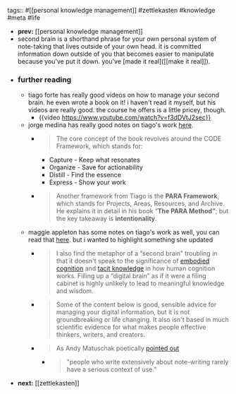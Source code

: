 tags:: #[[personal knowledge management]] #zettlekasten #knowledge #meta #life

- **prev:** [[personal knowledge management]]
- second brain is a shorthand phrase for your own personal system of note-taking that lives outside of your own head. it is committed information down outside of you that becomes easier to manipulate because you've put it down. you've [made it real]([[make it real]]).
- ### further reading
	- tiago forte has really good videos on how to manage your second brain. he even wrote a book on it! i haven't read it myself, but his videos are really good. the course he offers is a little pricey, though.
		- {{video https://www.youtube.com/watch?v=f3dDVtJ2sec}}
	- jorge medina has really good notes on tiago's work [here](https://newsletter.thejorgemedina.com/p/youre-not-lacking-creativity-youre).
		- > The core concept of the book revolves around the CODE Framework, which stands for:
			- Capture - Keep what resonates
			- Organize - Save for actionability
			- Distill - Find the essence
			- Express - Show your work
		- > Another framework from Tiago is the **PARA Framework**, which stands for Projects, Areas, Resources, and Archive. He explains it in detail in his book “**The PARA Method”**; but the key takeaway is **intentionality**.
	- maggie appleton has some notes on tiago's work as well, you can read that [here](https://maggieappleton.com/basb). but i wanted to highlight something she updated
		- > I also find the metaphor of a “second brain” troubling in that it doesn't speak to the significance of [embodied cognition](https://en.wikipedia.org/wiki/Embodied_cognition) and [tacit knowledge](https://en.wikipedia.org/wiki/Tacit_knowledge) in how human cognition works. Filling up a “digital brain” as if it were a filing cabinet is highly unlikely to lead to meaningful knowledge
		  and wisdom.
		- > Some of the content below is good, sensible advice  for managing your digital information, but it is not groundbreaking or life changing. It also isn't based in much scientific evidence for what 
		  makes people effective thinkers, writers, and creators.
		- > As Andy Matuschak poetically [pointed out](https://notes.andymatuschak.org/zUMFE66dxeweppDvgbNAb5hukXzXQu8ErVNv)
			- > "people who write extensively about note-writing rarely have a serious context of use."
- **next:** [[zettlekasten]]